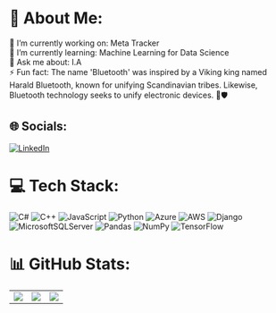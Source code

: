 # 💫 About Me:
🔭 I’m currently working on: Meta Tracker<br>👯 I’m currently learning: Machine Learning for Data Science<br>💬 Ask me about: I.A <br>⚡ Fun fact: The name 'Bluetooth' was inspired by a Viking king named Harald Bluetooth, known for unifying Scandinavian tribes. Likewise, Bluetooth technology seeks to unify electronic devices. 📶🛡️


## 🌐 Socials:
[![LinkedIn](https://img.shields.io/badge/LinkedIn-%230077B5.svg?logo=linkedin&logoColor=white)](https://www.linkedin.com/in/matheus-rodrigo-kanczewski-bressan-42a73923b/) 

# 💻 Tech Stack:
![C#](https://img.shields.io/badge/c%23-%23239120.svg?style=flat&logo=c-sharp&logoColor=white) ![C++](https://img.shields.io/badge/c++-%2300599C.svg?style=flat&logo=c%2B%2B&logoColor=white) ![JavaScript](https://img.shields.io/badge/javascript-%23323330.svg?style=flat&logo=javascript&logoColor=%23F7DF1E) ![Python](https://img.shields.io/badge/python-3670A0?style=flat&logo=python&logoColor=ffdd54) ![Azure](https://img.shields.io/badge/azure-%230072C6.svg?style=flat&logo=azure-devops&logoColor=white) ![AWS](https://img.shields.io/badge/AWS-%23FF9900.svg?style=flat&logo=amazon-aws&logoColor=white) ![Django](https://img.shields.io/badge/django-%23092E20.svg?style=flat&logo=django&logoColor=white) ![MicrosoftSQLServer](https://img.shields.io/badge/Microsoft%20SQL%20Sever-CC2927?style=flat&logo=microsoft%20sql%20server&logoColor=white) ![Pandas](https://img.shields.io/badge/pandas-%23150458.svg?style=flat&logo=pandas&logoColor=white) ![NumPy](https://img.shields.io/badge/numpy-%23013243.svg?style=flat&logo=numpy&logoColor=white) ![TensorFlow](https://img.shields.io/badge/TensorFlow-%23FF6F00.svg?style=flat&logo=TensorFlow&logoColor=white)
# 📊 GitHub Stats:
<table>
  <tr>
    <td>
      <img src="https://github-readme-stats.vercel.app/api?username=math-exe&theme=dark&hide_border=false&include_all_commits=true&count_private=true">
    </td>
    <td>
      <img src="https://github-readme-streak-stats.herokuapp.com/?user=math-exe&theme=dark&hide_border=false">
    </td>
    <td style="text-align: center;">
      <img src="https://github-readme-stats.vercel.app/api/top-langs/?username=math-exe&theme=dark&hide_border=false&include_all_commits=true&count_private=true&layout=compact">
    </td>
  </tr>
</table>
